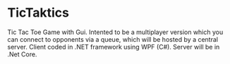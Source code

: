 # TicTaktics
Tic Tac Toe Game with Gui. Intented to be a multiplayer version which you can connect to opponents via a queue, which will be hosted by a central server. Client coded in .NET framework using WPF (C#). Server will be in .Net Core.
